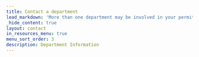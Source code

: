 ```yaml
---
title: Contact a department
lead_markdown: 'More than one department may be involved in your permitting process. Not sure who to contact? [Residential Plan Review](/contact/#residential-plan-review) is a great place to start.'
_hide_content: true
layout: contact
in_resources_menu: true
menu_sort_order: 3
description: Department Information
---
```

